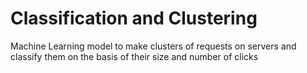 # Classification and Clustering
 Machine Learning model to make clusters of requests on servers and classify them on the basis of their size and number of clicks
